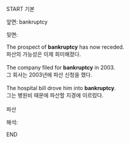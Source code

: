 START
기본

앞면:
bankruptcy


뒷면:
<div>The prospect of <strong>bankruptcy</strong> has now receded. </div><div><div>파산의 가능성은 이제 희미해졌다.</div></div><div><br></div><div><div>The company filed for <strong>bankruptcy</strong> in 2003. </div><div><div>그 회사는 2003년에 파산 신청을 했다.</div></div></div><div><br></div><div><div>The hospital bill drove him into <strong>bankruptcy</strong>. </div><div><div>그는 병원비 때문에 파산할 지경에 이르렀다.</div></div></div><div><br></div><div>파산</div>


해석:

END